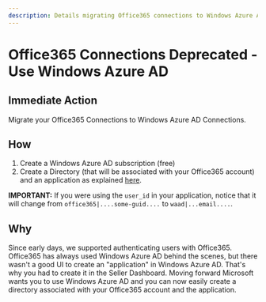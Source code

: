 ```yaml
---
description: Details migrating Office365 connections to Windows Azure AD.
---
```


# Office365 Connections Deprecated - Use Windows Azure AD

## Immediate Action

Migrate your Office365 Connections to Windows Azure AD Connections.

## How

1. Create a Windows Azure AD subscription (free)
2. Create a Directory (that will be associated with your Office365 account) and an application as explained [here](/waad-clientid).

__IMPORTANT:__ If you were using the `user_id` in your application, notice that it will change from `office365|....some-guid....` to `waad|...email....`.

## Why

Since early days, we supported authenticating users with Office365. Office365 has always used Windows Azure AD behind the scenes, but there wasn't a good UI to create an "application" in Windows Azure AD. That's why you had to create it in the Seller Dashboard. Moving forward Microsoft wants you to use Windows Azure AD and you can now easily create a directory associated with your Office365 account and the application.
